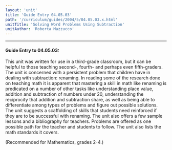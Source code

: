 ```yaml
---
layout: 'unit'
title: 'Guide Entry 04.05.03'
path: '/curriculum/guides/2004/5/04.05.03.x.html'
unitTitle: 'Solving Word Problems Using Subtraction'
unitAuthor: 'Roberta Mazzucco'
---
```


<body>
<hr/>
 <h4>
  Guide Entry to 04.05.03:
 </h4>
 <p>
  This unit was written for use in a third-grade classroom, but it can be helpful to those teaching second-, fourth- and perhaps even fifth-graders.  The unit is concerned with a persistent problem that children have in dealing with subtraction: renaming.  In reading some of the research done on teaching math it is apparent that mastering a skill in math like renaming is predicated on a number of other tasks like understanding place value, addition and subtraction of numbers under 20, understanding the reciprocity that addition and subtraction share, as well as being able to differentiate among types of problems and figure out possible solutions.  The unit suggests a scaffolding of skills that students need reinforced if they are to be successful with renaming.  The unit also offers a few sample lessons and a bibliography for teachers.  Problems are offered as one possible path for the teacher and students to follow.  The unit also lists the math standards it covers.
 </p>
<p>
  (Recommended for Mathematics, grades 2-4.)
 </p>

</body>

